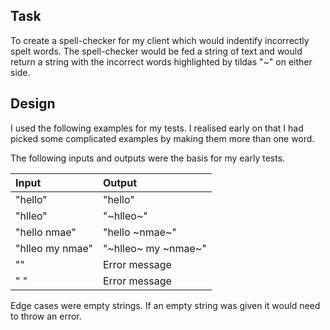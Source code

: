 ## Task

To create a spell-checker for my client which would indentify incorrectly spelt words. The spell-checker would be fed a string of text and would return a string with the incorrect words highlighted by tildas "~" on either side.

## Design

I used the following examples for my tests. I realised early on that I had picked some complicated examples by making them more than one word.

The following inputs and outputs were the basis for my early tests.

| Input       | Output                  |
|:------------- |:-------------         |
| "hello" | "hello" |
| "hlleo" | "~hlleo~"|
| "hello nmae" | "hello ~nmae~" |
| "hlleo my nmae" | "~hlleo~ my ~nmae~" |
| "" | Error message |
|" " | Error message |

Edge cases were empty strings. If an empty string was given it would need to throw an error.
